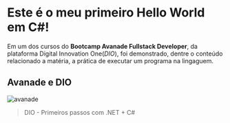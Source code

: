 # Este é o meu primeiro Hello World em C#!
Em um dos cursos do **Bootcamp Avanade Fullstack Developer**, da plataforma Digital Innovation One(*DIO*), foi demonstrado, dentre o conteúdo relacionado a matéria, a prática de executar um programa na lingaguem.
## Avanade e DIO
![avanade](https://user-images.githubusercontent.com/66472828/99582241-98dcd100-29c0-11eb-89f5-3f0cbff3c6d7.png)
> DIO - Primeiros passos com .NET + C#

